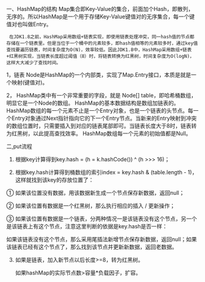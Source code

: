 一、HashMap的结构
     Map集合即Key-Value的集合，前面加个Hash，即散列，无序的。所以HashMap是一个用于存储Key-Value键值对的无序集合，每一个键值对也叫做Entry。

     在JDK1.8之前，HashMap采用数组+链表实现，即使用链表处理冲突，同一hash值的节点都存储在一个链表里。但是当位于一个桶中的元素较多，即hash值相等的元素较多时，通过key值查找要遍历链表，时间复杂度为O(N)，效率较低。因此JDK1.8中，HashMap采用数组+链表+红黑树实现，当链表长度超过阈值（8）时，将链表转换为红黑树，时间复杂度为O(logN)，这样大大减少了查找时间。
 1，链表
    Node是HashMap的一个内部类，实现了Map.Entry接口，本质是就是一个映射(键值对)。
    
2，
HashMap类中有一个非常重要的字段，就是 Node[] table，即哈希桶数组，明显它是一个Node的数组。
 HashMap的基本数据结构是数组加链表的。HashMap数组的每一个元素不止是一个Entry对象，也是一个链表的头节点。每一个Entry对象通过Next指针指向它的下一个Entry节点。当新来的Entry映射到冲突的数组位置时，只需要插入到对应的链表尾部即可。当链表长度大于8时，链表转为红黑树，以此提高查找效率。 HashMap数组每一个元素的初始值都是Null。
 
 二,put流程
 1. 根据key计算得到key.hash = (h = k.hashCode()) ^ (h >>> 16)；

2. 根据key.hash计算得到桶数组的索引index = key.hash & (table.length - 1)，这样就找到该key的存放位置了：

① 如果该位置没有数据，用该数据新生成一个节点保存新数据，返回null；

② 如果该位置有数据是一个红黑树，那么执行相应的插入 / 更新操作；

③ 如果该位置有数据是一个链表，分两种情况一是该链表没有这个节点，另一个是该链表上有这个节点，注意这里判断的依据是key.hash是否一样：

如果该链表没有这个节点，那么采用尾插法新增节点保存新数据，返回null；如果该链表已经有这个节点了，那么找到该节点并更新新数据，返回老数据。

3. 如果是链表，加入新节点以后长度>=8，转为红黑树。

   如果hashMap的实际节点数>容量*负载因子，扩容。
